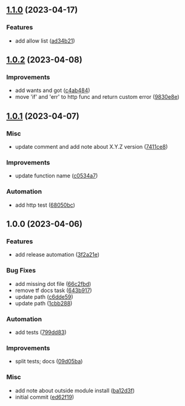 ## [1.1.0](https://github.com/b0bu/zscaler/compare/v1.0.2...v1.1.0) (2023-04-17)


### Features

* add allow list ([ad34b21](https://github.com/b0bu/zscaler/commit/ad34b2130b748a5ff17995a629e0cc854912d34d))

## [1.0.2](https://github.com/b0bu/zscaler/compare/v1.0.1...v1.0.2) (2023-04-08)


### Improvements

* add wants and got ([c4ab484](https://github.com/b0bu/zscaler/commit/c4ab4849570e4fd8460529392c89ce43c8630a60))
* move 'if' and 'err' to http func and return custom error ([9830e8e](https://github.com/b0bu/zscaler/commit/9830e8ee2d721ca0fe228f01b25bd0237e251994))

## [1.0.1](https://github.com/b0bu/zscaler/compare/v1.0.0...v1.0.1) (2023-04-07)


### Misc

* update comment and add note about X.Y.Z version ([7411ce8](https://github.com/b0bu/zscaler/commit/7411ce8f15bb671674dc580b4c21033ceaacb439))


### Improvements

* update function name ([c0534a7](https://github.com/b0bu/zscaler/commit/c0534a7af65b3e9b910c6aa1559cae5fcd880c98))


### Automation

* add http test ([68050bc](https://github.com/b0bu/zscaler/commit/68050bc064b2508686430069dc4ff36372d5743c))

## 1.0.0 (2023-04-06)


### Features

* add release automation ([3f2a21e](https://github.com/b0bu/zscaler/commit/3f2a21ec2a04af4525ec2a269abbbfe72df20138))


### Bug Fixes

* add missing dot file ([66c2fbd](https://github.com/b0bu/zscaler/commit/66c2fbd641dc42cedbd30b72fc3561dff1249643))
* remove tf docs task ([643b917](https://github.com/b0bu/zscaler/commit/643b91772144e224ec0da299f25907c836e60611))
* update path ([c6dde59](https://github.com/b0bu/zscaler/commit/c6dde5981af8884be77c9f763926d23d9f70fc1c))
* update path ([1cbb288](https://github.com/b0bu/zscaler/commit/1cbb2887b8e5c543683c31fe6fefe1c510b459fd))


### Automation

* add tests ([799dd83](https://github.com/b0bu/zscaler/commit/799dd834781b16c49edb7bf5e72055bab73584e4))


### Improvements

* split tests; docs ([09d05ba](https://github.com/b0bu/zscaler/commit/09d05bab99c61e11ea145141f1e2f6ea274b23c8))


### Misc

* add note about outside module install ([ba12d3f](https://github.com/b0bu/zscaler/commit/ba12d3fcd3c2dd302e1ac609591421c8f3d91954))
* initial commit ([ed62f19](https://github.com/b0bu/zscaler/commit/ed62f193542b93618110957b20d16e97742102f1))
